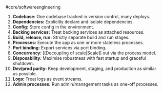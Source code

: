 #core/softwareengineering

1. **Codebase:** One codebase tracked in version control, many deploys.
2. **Dependencies:** Explicitly declare and isolate dependencies.
3. **Config:** Store config in the environment.
4. **Backing services:** Treat backing services as attached resources.
5. **Build, release, run:** Strictly separate build and run stages.
6. **Processes:** Execute the app as one or more stateless processes.
7. **Port binding:** Export services via port binding.
8. **Concurrency:** [[Decoupling of scale|Scale]] out via the process model.
9. **Disposability:** Maximise robustness with fast startup and graceful shutdown.
10. **Dev/prod parity:** Keep development, staging, and production as similar as possible.
11. **Logs:** Treat logs as event streams.
12. **Admin processes:** Run admin/management tasks as one-off processes.
